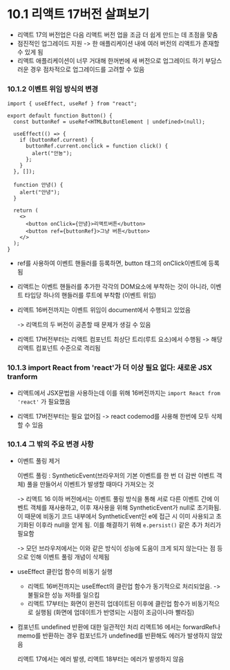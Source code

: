 # 10.1 리액트 17버전 살펴보기

- 리액트 17의 버전업은 다음 리액트 버전 업을 조금 더 쉽게 만드는 데 초점을 맞춤
- 점진적인 업그레이드 지원 -> 한 애플리케이션 내에 여러 버전의 리액트가 존재할 수 있게 됨
- 리액트 애플리케이션이 너무 거대해 한꺼번에 새 버전으로 업그레이드 하기 부담스러운 경우 점차적으로 업그레이드를 고려할 수 있음

### 10.1.2 이벤트 위임 방식의 변경

```tsx
import { useEffect, useRef } from "react";

export default function Button() {
  const buttonRef = useRef<HTMLButtonElement | undefined>(null);

  useEffect(() => {
    if (buttonRef.current) {
      buttonRef.current.onclick = function click() {
        alert("안뇽");
      };
    }
  }, []);

  function 안녕() {
    alert("안녕");
  }

  return (
    <>
      <button onClick={안녕}>리액트버튼</button>
      <button ref={buttonRef}>그냥 버튼</button>
    </>
  );
}
```

- ref를 사용하여 이벤트 핸들러를 등록하면, button 태그의 onClick이벤트에 등록됨
- 리액트는 이벤트 핸들러를 추가한 각각의 DOM요소에 부착하는 것이 아니라, 이벤트 타입당 하나의 핸들러를 루트에 부착함 (이벤트 위임)

- 리액트 16버전까지는 이벤트 위임이 document에서 수행되고 있었음

  -> 리액트의 두 버전이 공존할 때 문제가 생길 수 있음

- 리액트 17버전부터는 리액트 컴포넌트 최상단 트리(루트 요소)에서 수행됨
  -> 해당 리액트 컴포넌트 수준으로 격리됨

### 10.1.3 import React from 'react'가 더 이상 필요 없다: 새로운 JSX tranform

- 리액트에서 JSX문법을 사용하는데 이를 위해 16버전까지는 `import React from 'react'` 가 필요했음

- 리액트 17버전부터는 필요 없어짐
  -> react codemod를 사용해 한번에 모두 삭제할 수 있음

### 10.1.4 그 밖의 주요 변경 사항

- 이벤트 풀링 제거

  이벤트 풀링 : SyntheticEvent(브라우저의 기본 이벤트를 한 번 더 감싼 이벤트 객체) 풀을 만들어서 이벤트가 발생할 때마다 가져오는 것

  -> 리액트 16 이하 버전에서는 이벤트 풀링 방식을 통해 서로 다른 이벤트 간에 이벤트 객체를 재사용하고, 이후 재사용을 위해 SyntheticEvent가 null로 초기화됨. 이 때문에 비동기 코드 내부에서 SyntheticEvent인 e에 접근 시 이미 사용되고 초기화된 이후라 null을 얻게 됨. 이를 해결하기 위해 `e.persist()` 같은 추가 처리가 필요함

  -> 모던 브라우저에서는 이와 같은 방식이 성능에 도움이 크게 되지 않는다는 점 등으로 인해 이벤트 풀링 개념이 삭제됨

- useEffect 클린업 함수의 비동기 실행

  - 리액트 16버전까지는 useEffect의 클린업 함수가 동기적으로 처리되었음. -> 불필요한 성능 저하를 일으킴
  - 리액트 17부터는 화면이 완전히 업데이트된 이후에 클린업 함수가 비동기적으로 실행됨 (화면에 업데이트가 반영되는 시점이 조금이나마 빨라짐)

- 컴포넌트 undefined 반환에 대한 일관적인 처리
  리액트16 에서는 forwardRef나 memo를 반환하는 경우 컴포넌트가 undefined를 반환해도 에러가 발생하지 않았음

  리액트 17에서는 에러 발생,
  리액트 18부터는 에러가 발생하지 않음

